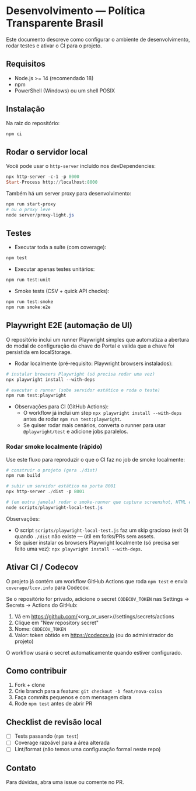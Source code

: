 # Desenvolvimento — Política Transparente Brasil

Este documento descreve como configurar o ambiente de desenvolvimento, rodar testes e ativar o CI para o projeto.

## Requisitos
- Node.js >= 14 (recomendado 18)
- npm
- PowerShell (Windows) ou um shell POSIX

## Instalação
Na raiz do repositório:

```powershell
npm ci
```

## Rodar o servidor local
Você pode usar o `http-server` incluído nos devDependencies:

```powershell
npx http-server -c-1 -p 8000
Start-Process http://localhost:8000
```

Também há um server proxy para desenvolvimento:

```powershell
npm run start-proxy
# ou o proxy leve
node server/proxy-light.js
```

## Testes
- Executar toda a suíte (com coverage):

```powershell
npm test
```

- Executar apenas testes unitários:

```powershell
npm run test:unit
```

- Smoke tests (CSV + quick API checks):

```powershell
npm run test:smoke
npm run smoke:e2e
```

## Playwright E2E (automação de UI)

O repositório inclui um runner Playwright simples que automatiza a abertura do modal de configuração da chave do Portal e valida que a chave foi persistida em localStorage.

- Rodar localmente (pré-requisito: Playwright browsers instalados):

```powershell
# instalar browsers Playwright (só precisa rodar uma vez)
npx playwright install --with-deps

# executar o runner (sobe servidor estático e roda o teste)
npm run test:playwright
```

- Observações para CI (GitHub Actions):
	- O workflow já inclui um step `npx playwright install --with-deps` antes de rodar `npm run test:playwright`.
	- Se quiser rodar mais cenários, converta o runner para usar `@playwright/test` e adicione jobs paralelos.

### Rodar smoke localmente (rápido)

Use este fluxo para reproduzir o que o CI faz no job de smoke localmente:

```powershell
# construir o projeto (gera ./dist)
npm run build

# subir um servidor estático na porta 8001
npx http-server ./dist -p 8001

# (em outra janela) rodar o smoke-runner que captura screenshot, HTML e logs
node scripts/playwright-local-test.js
```

Observações:
- O script `scripts/playwright-local-test.js` faz um skip gracioso (exit 0) quando `./dist` não existe — útil em forks/PRs sem assets.
- Se quiser instalar os browsers Playwright localmente (só precisa ser feito uma vez): `npx playwright install --with-deps`.


## Ativar CI / Codecov
O projeto já contém um workflow GitHub Actions que roda `npm test` e envia `coverage/lcov.info` para Codecov.

Se o repositório for privado, adicione o secret `CODECOV_TOKEN` nas Settings → Secrets → Actions do GitHub:

1. Vá em https://github.com/<org_or_user>/<repo>/settings/secrets/actions
2. Clique em "New repository secret"
3. Nome: `CODECOV_TOKEN`
4. Valor: token obtido em https://codecov.io (ou do administrador do projeto)

O workflow usará o secret automaticamente quando estiver configurado.

## Como contribuir
1. Fork + clone
2. Crie branch para a feature: `git checkout -b feat/nova-coisa`
3. Faça commits pequenos e com mensagem clara
4. Rode `npm test` antes de abrir PR

## Checklist de revisão local
- [ ] Tests passando (`npm test`)
- [ ] Coverage razoável para a área alterada
- [ ] Lint/format (não temos uma configuração formal neste repo)

## Contato
Para dúvidas, abra uma issue ou comente no PR.
